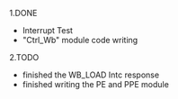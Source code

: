 1.DONE
  - Interrupt Test
  - "Ctrl_Wb" module code writing
  
2.TODO
  - finished the WB_LOAD Intc response
  - finished writing the PE and PPE module
